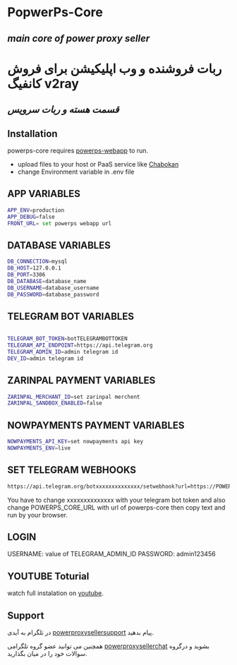 # PopwerPs-Core
## _main core of power proxy seller_
# ربات فروشنده و وب اپلیکیشن برای فروش کانفیگ v2ray
## _قسمت هسته و ربات سرویس_

## Installation

powerps-core requires [powerps-webapp](https://github.com/rezahajrahimi/powerps-webapp) to run.

- upload files to your host or PaaS service like  [Chabokan](https://zaya.io/yojc2)  
- change Environment variable in .env file

## APP VARIABLES

```sh
APP_ENV=production
APP_DEBUG=false
FRONT_URL= set powerps webapp url
```

## DATABASE VARIABLES

```sh
DB_CONNECTION=mysql
DB_HOST=127.0.0.1
DB_PORT=3306
DB_DATABASE=database_name
DB_USERNAME=database_username
DB_PASSWORD=database_password

```

## TELEGRAM BOT  VARIABLES

```sh

TELEGRAM_BOT_TOKEN=botTELEGRAMBOTTOKEN
TELEGRAM_API_ENDPOINT=https://api.telegram.org
TELEGRAM_ADMIN_ID=admin telegram id
DEV_ID=admin telegram id
```

## ZARINPAL PAYMENT VARIABLES

```sh
ZARINPAL_MERCHANT_ID=set zarinpal merchent
ZARINPAL_SANDBOX_ENABLED=false
```

## NOWPAYMENTS PAYMENT VARIABLES

```sh
NOWPAYMENTS_API_KEY=set nowpayments api key
NOWPAYMENTS_ENV=live
```

## SET TELEGRAM WEBHOOKS

```sh
https://api.telegram.org/botxxxxxxxxxxxxxx/setwebhook?url=https://POWERPS_CORE_URL/api/telegram/webhooks/inbound
```

You have to change xxxxxxxxxxxxxx with your telegram bot token and also change POWERPS_CORE_URL with url of powerps-core then copy text and run by your browser.

## LOGIN

USERNAME: value of TELEGRAM_ADMIN_ID
PASSWORD: admin123456

## YOUTUBE Toturial

watch full instalation on  [youtube](https://www.youtube.com/watch?v=ccpmv4H9mew).

## Support

در تلگرام به آیدی  [powerproxysellersupport](https://t.me/powerproxysellersupport) پیام بدهید.

همچنین می توانید عضو گروه تلگرامی [powerproxysellerchat](https://t.me/powerproxysellerchat) بشوید و درگروه سوالات خود را در میان بگذارید.
